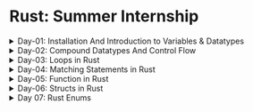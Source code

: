 # Rust: Summer Internship
<details>
<summary>Day-01: Installation And Introduction to Variables & Datatypes</summary>

## Installation

### For macOS
To install Rust on macOS, use the following command:
```sh
curl -proto '=https' --tlsv1.2 -sSf https://sh.rustup.rs |sh
```
```sh
source $HOME/.cargo/env
```

### For Windows
Download and install Rust from the official website:
[Rust Installation for Windows](https://www.rust-lang.org/tools/install)

## Verifying Installation
To verify the installation, run:
```sh
rustc --version
```

## Creating a New Project

### To create a project in the same folder:
```sh
cargo init
```

### To create a completely new project:
```sh
cargo new demo-project
```

## Unique Features of Rust

- **Memory Safety**
- **Ownership and Borrowing**
- **Concurrency**
- **Pattern Matching**
- **Cargo**

## Advantages Over Other Languages

- Rust guarantees memory safety without a garbage collector, reducing the risk of crashes and security vulnerabilities.
- Rust's performance is comparable to C and C++, making it suitable for high-performance applications.
- Rust's unique approach to concurrency helps avoid data races, which are common in languages like C++ and Java.
- Rust has a strong and growing community with a rich ecosystem of libraries and tools, making it easier to find support and resources.
- Rust's compiler and tools like Cargo provide excellent support for development, testing, and deployment, enhancing productivity.

## Variables

- Declare variables using `let`.
- By default, variables are immutable.
- Declare mutable variables by adding `mut` before the variable names.
- Constants are similar to immutable variables; they are bound to a name and are not allowed to change.
- Declare constants with `const`.

### Example:
```rust
let x = 5;
let mut y = 10;
const MAX_POINTS: u32 = 100_000;
```

## Shadowing

- Reassign a value to a variable.
- Shadowing is different from making a variable `mut`, as it allows reassignment without `let`.
- Shadowing also allows changing the type of a variable, which is not possible with `mut`.

### Example:
```rust
let x = 5;
let x = x + 1;
let x = "shadowed";
```

## Data Types

Rust is a statically typed language, meaning the types of all variables are known and checked at compile time.

### Integer Types
- Signed integers: `i8`, `i16`, `i32`, `i64`, `i128`, `isize` (represent both positive and negative numbers)
  - Example: `i8` has a range from -128 to 127
- Unsigned integers: `u8`, `u16`, `u32`, `u64`, `u128`, `usize` (represent only non-negative numbers)
  - Example: `u8` has a range from 0 to 255

### Boolean Type
```rust
fn main() {
    let t = true;
    let f: bool = false; // with explicit type annotation
}
```

### Character Type
```rust
fn main() {
    let c = 'z';
    let z: char = 'ℤ'; // with explicit type annotation
}
```


</details>
<details>
<summary>Day-02: Compound Datatypes And Control Flow</summary>

## Tuple

### Declaration
```rust
let tup: (i32, f64, u8) = (500, 6.4, 1);
```

### Accessing Tuple
```rust
tup.0 
tup.1
```

- Tuples have a fixed length and cannot grow or shrink.

### Destructuring a Tuple
```rust
let tup = (500, 6.4, 1);
let (x, y, z) = tup;
```

### Unit
- The tuple without any values has a special name, unit. This value and its corresponding type are both written `()` and represent an empty value or an empty return type.

### Memory Allocation
- Tuples are allocated on the stack, not on the heap.

## Array

### Properties
- Unlike a tuple, every element of an array must have the same type.
- Arrays have a fixed length.

### Declaration
```rust
let a = [1, 2, 3, 4, 5];
let a: [i32; 5] = [1, 2, 3, 4, 5];
let a = [3; 5]; // To declare an array with the same elements.
```

### Accessing Arrays
```rust
let a = [1, 2, 3, 4, 5];
let first = a[0];
let second = a[1];
```

### Memory Allocation
- Arrays are allocated on the stack.

### Invalid Accessing of Array
```rust
let a = [1, 2, 3, 4, 5];
let first = a[5]; // Error: Index out of bounds
```
### Array vs Tuple

| Feature                  | Array                                                  | Tuple                                                     |
|--------------------------|--------------------------------------------------------|-----------------------------------------------------------|
| Element Types            | All elements must have the same type                   | Elements can have different types                         |
| Length                   | Fixed length                                           | Fixed length                                              |
| Declaration              | `let a = [1, 2, 3, 4, 5];`                             | `let tup: (i32, f64, u8) = (500, 6.4, 1);`                |
| Type Annotation          | `let a: [i32; 5] = [1, 2, 3, 4, 5];`                   | `let tup: (i32, f64, u8) = (500, 6.4, 1);`                |
| Accessing Elements       | `a[0]`, `a[1]`                                         | `tup.0`, `tup.1`                                          |
| Destructuring            | Not applicable                                         | `let (x, y, z) = tup;`                                    |
| Memory Allocation        | Allocated on stack                                     | Allocated on stack                                        |
| Invalid Access           | Causes a runtime panic (e.g., `a[5]` for an array of 5)| Causes a compile-time error if the tuple index is invalid |
| Use Case                 | Homogeneous collections                                | Heterogeneous collections                                 |
| Empty Representation     | Not applicable                                         | `()` (unit type) 

# Control Flow

## If Expression
```rust
fn main() {
    let number = 3;
    if number < 5 {
        println!("condition was true");
    } else {
        println!("condition was false");
    }
}
```

## Multiple Conditions with else if
```rust
fn main() {
    let number = 6;
    if number % 4 == 0 {
        println!("number is divisible by 4");
    } else if number % 3 == 0 {
        println!("number is divisible by 3");
    } else if number % 2 == 0 {
        println!("number is divisible by 2");
    } else {
        println!("number is not divisible by 4, 3, or 2");
    }
}
```

## Using if in let Statement
```rust
fn main() {
    let condition = true;
    let number = if condition { 5 } else { 6 };
    println!("The value of number is: {number}");
}
```
</details>

<details>
<summary>Day-03: Loops in Rust</summary>

## Rust Loop Examples
 
Rust has three kinds of loops:
- `loop`
- `for`
- `while`

## Loop

The `loop` keyword tells Rust to execute a block of code over and over again forever or until you explicitly tell it to stop.

```rust
fn main() {
    loop {
        println!("again!");
    }
}
```

Rust also provides a way to break out of a loop using the `break` keyword. You can place the `break` keyword within the loop to tell the program when to stop executing the loop.

You can use `continue` within a loop to skip over any remaining code in this iteration of the loop and go to the next iteration.

### Example of continue statement

```rust
fn main() {
    for i in 0..10 {
        if i % 2 == 0 {
            continue; // Skip even numbers
        }
        println!("Odd number: {}", i);
    }
}
```

**Output:**
```
Odd number: 1
Odd number: 3
Odd number: 5
Odd number: 7
Odd number: 9
```

### Example of break statement

```rust
fn main() {
    for i in 0..10 {
        if i == 5 {
            break; // Exit the loop when i is 5
        }
        println!("Number: {}", i);
    }
}
```

**Output:**
```
Number: 0
Number: 1
Number: 2
Number: 3
Number: 4
```

### Returning values from loop

```rust
fn main() {
    let mut counter = 0;
    let result = loop {
        counter += 1;
        if counter == 10 {
            break counter * 2;
        }
    };
    println!("The result is {result}");
}
```

**Output:**
```
The result is 20
```

### Loop labels to Disambiguate Between Multiple loops

```rust
fn main() {
    let mut count = 0;
    'counting_up: loop {
        println!("count = {count}");
        let mut remaining = 10;
        loop {
            println!("remaining = {remaining}");
            if remaining == 9 {
                break;
            }
            if count == 2 {
                break 'counting_up;
            }
            remaining -= 1;
        }
        count += 1;
    }
    println!("End count = {count}");
}
```

**Output:**
```
count = 0
remaining = 10
remaining = 9
count = 1
remaining = 10
remaining = 9
count = 2
remaining = 10
remaining = 9
End count = 2
```

## While

When the condition is true, the loop runs. When the condition ceases to be true, it breaks out of the loop.

```rust
fn main() {
    let mut number = 3;
    while number != 0 {
        println!("{number}!");
        number -= 1;
    }
    println!("LIFTOFF!!!");
}
```

**Output:**
```
3!
2!
1!
LIFTOFF!!!
```

This construct eliminates a lot of nesting that would be necessary if you used `loop`, `if`, `else`, and `break` and it’s clearer.

## For

We can use a `while` loop to print elements of an array, but if we update the array and forget to change the condition, it will panic at runtime. It’s also slow, because the compiler adds runtime code to perform the conditional check of whether the index is within the bounds of the array on every iteration through the loop.

```rust
fn main() {
    let a = [10, 20, 30, 40, 50];
    for element in a {
        println!("the value is: {element}");
    }
}
```

**Output:**
```
the value is: 10
the value is: 20
the value is: 30
the value is: 40
the value is: 50
```

### Print Elements in Reverse Order

```rust
fn main() {
    for number in (1..4).rev() {
        println!("{number}!");
    }
    println!("LIFTOFF!!!");
}
```

**Output:**
```
3!
2!
1!
LIFTOFF!!!
```
</details>

<details>
<summary>Day-04: Matching Statements in Rust</summary>


## Basic Match

- `match` statement is a control flow construct used for pattern matching.
- It allows you to match a value against a series of patterns and execute different code blocks based on the matched pattern.

```rust
fn main() {
    let number = 7;

    match number {
        1 => println!("One"),
        2 => println!("Two"),
        3 => println!("Three"),
        _ => println!("Other"),
    }
}
```

## Matching Against Multiple Patterns

- You can match against multiple patterns in a single match statement.

```rust
fn main() {
    let number = 3;

    match number {
        1 | 2 => println!("One or Two"),
        3 | 4 => println!("Three or Four"),
        _ => println!("Other"),
    }
}
```

## Matching with Binding

- You can bind the matched value to a variable, which can be used in the corresponding code block.

```rust
fn main() {
    let number = Some(7);

    match number {
        Some(n) => println!("Found a number: {}", n),
        None => println!("No number found"),
    }
}
```

## Ignoring Values

- If you don't need to use the matched value, you can use the underscore (`_`) pattern to ignore it.

```rust
fn main() {
    let number = Some(7);

    match number {
        Some(_) => println!("Found a number"),
        None => println!("No number found"),
    }
}
```

## Destructuring Tuples

```rust
fn main() {
    let tup = (1, "hello");

    match tup {
        (1, greeting) => println!("The greeting is: {}", greeting),
        _ => println!("No match"),  
    }
}
```

## Matching Ranges

- You can match ranges in match expressions and use `_` to match any value.

```rust
fn main() {
    let age = 21;

    match age {
        1..=17 => println!("minor"),
        18..=120 => println!("major"),
        _ => println!("something else"),
    }
}
```

## Matching Tuples

- Will compare all the elements of tuples and print the appropriate message.

```rust
fn main() {
    let tup = (1, 2, 3, 4);
    match tup {
        (1, 2, 3, 4) => println!("Tuple is 1, 2, 3, 4"),
        _ => println!("Tuple is something else"),
    }
}
```

```rust
fn main() {
    let tup = (1, 2, 3, 4);

    match tup {
        (1, ..) => println!("First element is 1"),
        (_, 2, ..) => println!("Second element is 2"),
        (_, _, 3, ..) => println!("Third element is 3"),
        (.., 4) => println!("Fourth element is 4"),
        (_, _, _, 4) => println!("Fourth element is 4"),
        (x, y, z, a) => println!("{}, {}, {}, {}", x, y, z, a),
        (1, _, _, _) => println!("First element is 1"),
        (_, 2, _, _) => println!("Second element is 2"),
        _ => println!("Tuple is something else"),
    }
}
```

## Differences between `(.., 4)` and `(_, _, _, 4)`

### Differences

1. **Syntax and Readability**:
   - `(.., 4)`: This uses the "rest pattern" (`..`) to indicate that there can be any number of elements before the last one, which must be `4`. This is more flexible and concise.
   - `(_, _, _, 4)`: This explicitly specifies that the tuple must have exactly four elements, with the last one being `4`. This is less flexible but more explicit.

2. **Pattern Matching Flexibility**:
   - `(.., 4)`: This will match any tuple where the last element is `4`, regardless of the number of preceding elements. For example, it matches `(1, 2, 3, 4)`, `(5, 4)`, or `(6, 7, 8, 9, 4)`.
   - `(_, _, _, 4)`: This will only match tuples that have exactly four elements, with the last element being `4`. For example, it matches `(1, 2, 3, 4)` but not `(5, 4)` or `(6, 7, 8, 9, 4)`.

### Example

```rust
fn main() {
    let tup1 = (1, 2, 3, 4);
    let tup2 = (5, 4);
    let tup3 = (6, 7, 8, 9, 4);

    match tup1 {
        (.., 4) => println!("(.., 4) matched"),
        (_, _, _, 4) => println!("(_, _, _, 4) matched"),
        _ => println!("No match"),
    }

    match tup2 {
        (.., 4) => println!("(.., 4) matched"),
        (_, _, _, 4) => println!("(_, _, _, 4) matched"),
        _ => println!("No match"),
    }

    match tup3 {
        (.., 4) => println!("(.., 4) matched"),
        (_, _, _, 4) => println!("(_, _, _, 4) matched"),
        _ => println!("No match"),
    }
}
```

**Output**:
```
(.., 4) matched
(.., 4) matched
(.., 4) matched
```

Here, `(.., 4)` matches all the tuples because they all have `4` as the last element, while `(_, _, _, 4)` only matches `tup1` because it has exactly four elements.

</details>

<details>
<Summary>Day-05: Function in Rust</Summary>


## Main Function
- `main()` function is the entry point of a program.
- Uses snake case as the conventional style for function names.

Example code:
```rust
fn main() {
    println!("Hello, world!");

    another_function();
}

fn another_function() {
    println!("Another function.");
}
```

## Parameters
- A parameter is a special variable that is part of a function’s signature.
- It represents a value that the function expects to receive when it is called.
- Parameters are defined in the function's definition and are used within the function to perform operations.

Example:
```rust
fn another_function(x: i32) {
    println!("The value of x is: {x}");
}
```

## Arguments
- An argument is a concrete value provided to a function when it is called.
- These values are passed to the function’s parameters and used within the function to perform its operations.

Example:
```rust
fn main() {
    another_function(5);
}
```

## Note
- You must declare the type of each parameter. Rust requires type annotations in function definitions. 

## Statements and Expressions
- Function bodies are made up of a series of statements optionally ending in an expression.
- Statements are instructions that perform some action and do not return a value.
- Expressions evaluate to a resultant value.

Example:
```rust
{
    let x = 3; // Example of a statement
    x + 1 // Example of an expression
}
```
- Expressions do not include ending semicolons. If you add a semicolon to the end of an expression, you turn it into a statement, and it will then not return a value.

## Functions with Return Values
- Functions can return values to the code that calls them. We don’t name return values, but we must declare their type after an arrow (`->`).
- We can return early from a function by using the `return` keyword and specifying a value.

Example:
```rust
fn five() -> i32 {
    5
}

fn main() {
    let x = five();

    println!("The value of x is: {x}");
}
```

## Example of Error Related to Return Value

Example:
```rust
fn main() {
    let x = plus_one(5);

    println!("The value of x is: {x}");
}

fn plus_one(x: i32) -> i32 {
    x + 1;
}
```
- Mismatched types error reveals the core issue with this code. The definition of the function `plus_one` says that it will return an `i32`, but statements don’t evaluate to a value, which is expressed by `()`, the unit type.

</details>

<details>
<summary>Day-06: Structs in Rust</summary>

## Structs

Structs are custom data types that let you group/package together different related data and reference them as a single unit.

### Types of Structs

1. **Named-Field Struct**: A struct where all the fields have a name associated with them.
2. **Tuple-Struct**: A struct where fields are defined as a tuple and not named.
3. **Unit-Struct**: A struct where there are no fields defined.

### Creating and Using Structs

You can create an instance of a struct using `let`, as usual, but use a key: value style syntax to set each field. You can access the fields through dot notation, e.g., `origin.x`. Values in structs are immutable by default; use `mut` to make them mutable.

```rust
struct Point {
    x: i32,
    y: i32,
}

fn main() {
    let mut point = Point { x: 0, y: 0 };

    point.x = 5;

    println!("The point is at ({}, {})", point.x, point.y);
}
```

Rust does not support field mutability at the language level.

### Update Syntax

A struct can include `..` to indicate that you want to use a copy of some other struct for some of the values.

```rust
fn main() {
    struct Point3d {
        x: i32,
        y: i32,
        z: i32,
    }

    let mut point = Point3d { x: 0, y: 0, z: 0 };
    point = Point3d { y: 1, ..point };
}
```

### Named-Field Structs

```rust
struct DummyStudent {
    name: String, // Field
    age: u8, // Field
    is_a_student: bool, // Field
}
```

### Tuple Structs

```rust
fn main() {
    struct Color(i32, i32, i32);
    struct Point(i32, i32, i32);

    let black = Color(0, 0, 0);
    let origin = Point(0, 0, 0);
}
```

Tuple structs are preferred more than simple tuples because they improve readability and it's easier to find the context of the tuple being used.

The members of a tuple struct may be accessed by dot notation or destructuring.

```rust
fn main() {
    struct Color(i32, i32, i32);
    struct Point(i32, i32, i32);

    let black = Color(0, 0, 0);
    let origin = Point(0, 0, 0);

    let black_r = black.0;
    let Point(_, origin_y, origin_z) = origin;
}
```

### Unit-like Structs

```rust
struct Electron {} // Use empty braces...
struct Proton;     // ...or just a semicolon.

// Use the same notation when creating an instance.
let x = Electron {};
let y = Proton;
let z = Electron; // Error
```

A struct is called 'unit-like' because it resembles the empty tuple, `()`, sometimes called 'unit'.

### Shorthand Representation

If the names of the fields are the same as the names of the variables being assigned to them, then we can use the shorthand notation.

Example:

```rust
struct Student {
    sgpa: f32,
    age: u8, // MAX: 255
    is_a_student: bool,
    sic: u32,
    year: u16,
}

let student_age = 20;
let is_a_student_var = true;
let student_sic = 123456;
let student_year = 2021;

let student = Student {
    sgpa: 9.5,
    age: student_age,
    is_a_student: is_a_student_var,
    sic: student_sic,
    year: student_year,
};
```

### Nested Structure

```rust
struct Library {
    name: String,
    location: String,
    books: Book, // Only one book in the library
}

struct Book {
    author: String,
    book_details: BookDetails,
}

struct BookDetails {
    name: String,
    isbn: String,
}
```

## Implementation in Rust

### impl

An implementation block, denoted by the keyword `impl` followed by the struct's name, is used to define methods and functions for that struct. A struct can have multiple `impl` blocks.

### Methods

Methods are like functions, declared with `fn`, that can have parameters and a return value. They differ from functions as they are defined within a struct and always have `self` as their first parameter.

### self

The `self` keyword represents the instance of the struct the method is called on. It can be used as `self` (shorthand for `self: Self`), `&self` (for `self: &Self`), or `&mut self` (for `self: &mut Self`). This shorthand allows for less repetition, especially with generic types.

### Associated Functions

Functions inside an `impl` block that do not take `self` as a parameter are called associated functions. They are associated with the struct but do not operate on an instance of it. These are often used as constructors to return a new instance of the struct.

### Example

```rust
impl Student {
    fn new(sgpa: f32, age: u8, is_a_student: bool, sic: u32, year: u16) -> Student {
        Student {
            sgpa,
            age,
            is_a_student,
            sic,
            year,
        }
    }

    // printing the student's details
    fn print_student_details(&self) {
        self.sgpa;
        self.sic;
        println!("Student Details: ");
    }

    fn compare_student_sgpa(&self, other: Student) {
        if self.sgpa > other.sgpa {
            println!("Self has a higher SGPA");
        } else {
            println!("Other has a higher SGPA");
        }
    }
}

fn something_outside_impl() {
    let raj: Student = Student::default();
    let jay: Student = Student {
        sgpa: 9.0,
        age: 20,
        is_a_student: true,
        sic: 123456,
        year: 2021,
    };

    let new_student = Student::new(8.5, 20, true, 123456, 2021);
    raj.compare_student_sgpa(jay);
    jay.compare_student_sgpa(raj);
}
```
</details>

<details>

<summary>Day 07: Rust Enums</summary>

## Definition
Enums (or enumerations) are a user-defined data type that allows us to select a value from a list of related values.

### Syntax
```rust
enum Sport {
    Basketball,
    Volleyball,
    Football,
    Cricket,
}
```
Created an enum named `Sport` with a list of values: `Basketball`, `Volleyball`, `Football`, and `Cricket`. These enum values are known as variants.

## Accessing Enum Variants
```rust
enum Direction {
    North,
    East,
    South,
    West,
}
```
### To create instances of enum variants:
```rust
let north = Direction::North;
let east = Direction::East;
let south = Direction::South;
let west = Direction::West;
```

### Example: Enum Datatype
```rust
fn main() {
    // Define enum Direction
    #[derive(Debug)]
    enum Direction {
        North,
        East,
        South,
        West,
    }

    // Initialize and access enum variants
    let north = Direction::North;
    let east = Direction::East;
    let south = Direction::South;
    let west = Direction::West;

    // Print enum values
    println!("{:?}", north);
    println!("{:?}", east);
    println!("{:?}", south);
    println!("{:?}", west);
}
```
Note: We have used `#[derive(Debug)]` above the enum definition. It allows Rust to print the variants inside the enum.

## Initializing Enum Variants with Values
```rust
fn main() {
    // Define enum
    #[derive(Debug)]
    enum Result {
        Score(f64),
        Valid(bool),
    }

    // Initialize enum with values
    let num = Result::Score(3.14);
    let bool = Result::Valid(true);
    
    println!("num = {:?}", num);
    println!("bool = {:?}", bool);
}
```

## Enum with Different Data Types
### Struct Variant
Syntax:
```rust
enum Game {
    Quit,
    Position { x: i32, y: i32 },
}
```

### Tuple Variant
Syntax:
```rust
enum Game {
    Quit,
    ChangeBackground(i32, i32, i32),
}
```

### String Variant
Syntax:
```rust
enum Game {
    Quit,
    Print(String),
}
```

### Example
```rust
fn main() {
    // Define enum with multiple variants and data types
    #[derive(Debug)]
    enum Game {
        Quit,
        Print(String),
        Position { x: i32, y: i32 },
        ChangeBackground(i32, i32, i32),
    }

    // Initialize enum with values
    let quit = Game::Quit;
    let print = Game::Print(String::from("Hello World!"));
    let position = Game::Position { x: 10, y: 20 };
    let color = Game::ChangeBackground(200, 255, 255);

    // Print enum values
    println!("quit = {:?}", quit);
    println!("print = {:?}", print);
    println!("position = {:?}", position);
    println!("color = {:?}", color);
}
```

## Comparing Two Instances of Enum
```rust
let rgb_red = ColorModel::RGB(255, 0, 0);
let rgba_red = ColorModel::RGBA(255, 0, 0, 255);
// With named members, use curly braces and the properties' names
let cmyk_black: ColorModel = ColorModel::CMYK{cyan: 0, magenta: 0, yellow: 0, key: 255};

rgb_red == rgba_red; // false
```

## Define Methods on Enums
```rust
impl Message {
    fn call(&self) {
        // Method body would be defined here
    }
}

let m = Message::Write(String::from("hello"));
m.call();
```

## Pattern Matching in Enums
```rust
enum Coin {
    Penny,
    Nickel,
    Dime,
    Quarter(UsState),
}

fn value_in_cents(coin: Coin) -> u8 {
    match coin {
        Coin::Penny => 1,
        Coin::Nickel => 5,
        Coin::Dime => 10,
        Coin::Quarter(state) => {
            println!("State quarter from {:?}!", state);
            25
        }
    }
}
```

### Another Example
```rust
#[derive(PartialEq, Clone)]
enum ColorModel {
    RGB(u8, u8, u8),
    RGBA(u8, u8, u8, u8),
    CMYK { cyan: u8, magenta: u8, yellow: u8, key: u8 },
}

impl ColorModel {
    pub fn to_hex(&self) -> String {
        match self {
            ColorModel::RGB(red, green, blue) => format!("#{:X}{:X}{:X}", red, green, blue),
            _ => self.to_rgb().to_hex(),
        }
    }

    fn to_rgb(&self) -> Self {
        match self {
            ColorModel::RGB(_, _, _) => self.clone(),
            ColorModel::RGBA(red, green, blue, alpha) => {
                let red: u8 = (1 - alpha) * 255 + alpha * red;
                let green: u8 = (1 - alpha) * 255 + alpha * green;
                let blue: u8 = (1 - alpha) * 255 + alpha * blue;

                ColorModel::RGB(red, green, blue)
            },
            ColorModel::CMYK { cyan, magenta, yellow, key } => {
                let red = 255 * (1 - cyan) * (1 - key);
                let green = 255 * (1 - magenta) * (1 - key);
                let blue = 255 * (1 - yellow) * (1 - key);

                ColorModel::RGB(red, green, blue)
            },
        }
    }
}
```
</details>